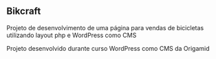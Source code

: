 ## Bikcraft
Projeto de desenvolvimento de uma página para vendas de bicicletas utilizando layout php e WordPress como CMS

Projeto desenvolvido durante curso WordPress como CMS da Origamid
